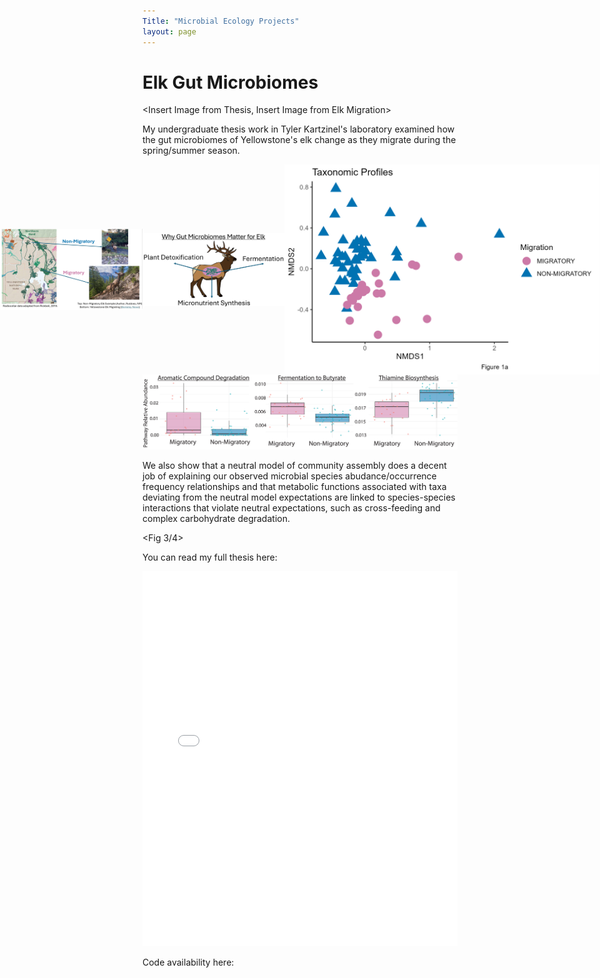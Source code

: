 ```yaml
---
Title: "Microbial Ecology Projects"
layout: page
---
```


# Elk Gut Microbiomes

<Insert Image from Thesis, Insert Image from Elk Migration>

My undergraduate thesis work in Tyler Kartzinel's laboratory <LINK> examined how the gut microbiomes of Yellowstone's elk change as they migrate during the spring/summer season.

<div style="display: flex; align-items: center; justify-content: center; ">
  <img src="/assets/Elk_Mig_Low_Res.png" alt="Image 1" style="width: 45%; display: inline-block;">
  <img src="/assets/Elk_Cartoon_Low_Res_Trimmed.png" alt="Image 2" style="width: 45%; display: inline-block;>
</div>

In collaboration with Dr. Bethan Littleford-Colquehoun, we showed that migratory elk have distinct microbiomes compared to those who choose a resident strategy. 

These microbial compositional differences might have important impacts on their hosts' physiological status, including feed efficiency, plant toxin resistance, and vitamin production. We therefore suggest the gut microbiome might play an important role in enabling elk migratory behavior. 

<div style="display: flex; align-items: center; justify-content: center; ">
  <img src="/assets/fig1_NMDS.png" alt="Image 1">
</div>

 <img src="/assets/Fig 2 Adobe.png" alt="Image 2">

We also show that a neutral model of community assembly does a decent job of explaining our observed microbial species abudance/occurrence frequency relationships and that metabolic functions associated with taxa deviating from the neutral model expectations are linked to species-species interactions that violate neutral expectations, such as cross-feeding and complex carbohydrate degradation. 

<Fig 3/4>

You can read my full thesis here: 
<iframe src="{{ '/assets/EGrossman.pdf' | relative_url }}" width="100%" height="600px" style="border: none;">
</iframe>


Code availability here: 
